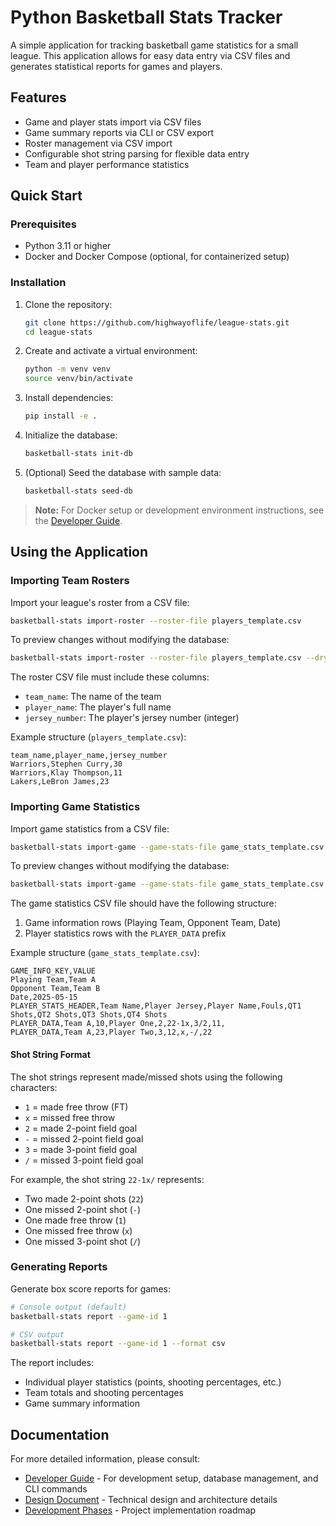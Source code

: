 # Python Basketball Stats Tracker

A simple application for tracking basketball game statistics for a small league. This application allows for easy data entry via CSV files and generates statistical reports for games and players.

## Features

- Game and player stats import via CSV files
- Game summary reports via CLI or CSV export
- Roster management via CSV import
- Configurable shot string parsing for flexible data entry
- Team and player performance statistics

## Quick Start

### Prerequisites

- Python 3.11 or higher
- Docker and Docker Compose (optional, for containerized setup)

### Installation

1. Clone the repository:
   ```bash
   git clone https://github.com/highwayoflife/league-stats.git
   cd league-stats
   ```

2. Create and activate a virtual environment:
   ```bash
   python -m venv venv
   source venv/bin/activate
   ```

3. Install dependencies:
   ```bash
   pip install -e .
   ```

4. Initialize the database:
   ```bash
   basketball-stats init-db
   ```

5. (Optional) Seed the database with sample data:
   ```bash
   basketball-stats seed-db
   ```

> **Note:** For Docker setup or development environment instructions, see the [Developer Guide](docs/development.md).

## Using the Application

### Importing Team Rosters

Import your league's roster from a CSV file:
```bash
basketball-stats import-roster --roster-file players_template.csv
```

To preview changes without modifying the database:
```bash
basketball-stats import-roster --roster-file players_template.csv --dry-run
```

The roster CSV file must include these columns:
- `team_name`: The name of the team
- `player_name`: The player's full name
- `jersey_number`: The player's jersey number (integer)

Example structure (`players_template.csv`):
```
team_name,player_name,jersey_number
Warriors,Stephen Curry,30
Warriors,Klay Thompson,11
Lakers,LeBron James,23
```

### Importing Game Statistics

Import game statistics from a CSV file:
```bash
basketball-stats import-game --game-stats-file game_stats_template.csv
```

To preview changes without modifying the database:
```bash
basketball-stats import-game --game-stats-file game_stats_template.csv --dry-run
```

The game statistics CSV file should have the following structure:
1. Game information rows (Playing Team, Opponent Team, Date)
2. Player statistics rows with the `PLAYER_DATA` prefix

Example structure (`game_stats_template.csv`):
```
GAME_INFO_KEY,VALUE
Playing Team,Team A
Opponent Team,Team B
Date,2025-05-15
PLAYER_STATS_HEADER,Team Name,Player Jersey,Player Name,Fouls,QT1 Shots,QT2 Shots,QT3 Shots,QT4 Shots
PLAYER_DATA,Team A,10,Player One,2,22-1x,3/2,11,
PLAYER_DATA,Team A,23,Player Two,3,12,x,-/,22
```

#### Shot String Format

The shot strings represent made/missed shots using the following characters:
- `1` = made free throw (FT)
- `x` = missed free throw
- `2` = made 2-point field goal
- `-` = missed 2-point field goal
- `3` = made 3-point field goal
- `/` = missed 3-point field goal

For example, the shot string `22-1x/` represents:
- Two made 2-point shots (`22`)
- One missed 2-point shot (`-`)
- One made free throw (`1`)
- One missed free throw (`x`)
- One missed 3-point shot (`/`)

### Generating Reports

Generate box score reports for games:
```bash
# Console output (default)
basketball-stats report --game-id 1

# CSV output
basketball-stats report --game-id 1 --format csv
```

The report includes:
- Individual player statistics (points, shooting percentages, etc.)
- Team totals and shooting percentages
- Game summary information

## Documentation

For more detailed information, please consult:

- [Developer Guide](docs/development.md) - For development setup, database management, and CLI commands
- [Design Document](docs/design_doc.md) - Technical design and architecture details
- [Development Phases](docs/development_phases.md) - Project implementation roadmap